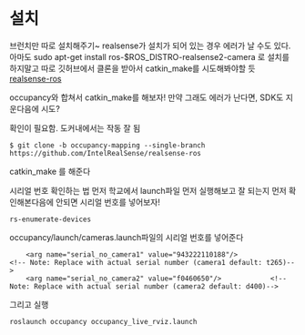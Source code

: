 # 설치
브런치만 따로 설치해주기~  realsense가 설치가 되어 있는 경우 에러가 날 수도 있다.
아마도 
sudo apt-get install ros-$ROS_DISTRO-realsense2-camera 로 설치를 하지말고
따로 깃허브에서 클론을 받아서 catkin_make를 시도해봐야할 듯
[realsense-ros](https://github.com/IntelRealSense/realsense-ros)

occupancy와 합쳐서 catkin_make를 해보자!
만약 그래도 에러가 난다면, SDK도 지운다음에 시도?

확인이 필요함. 도커내에서는 작동 잘 됨
```
$ git clone -b occupancy-mapping --single-branch https://github.com/IntelRealSense/realsense-ros
```

catkin_make 를 해준다


시리얼 번호 확인하는 법
먼저 학교에서 launch파일 먼저 실행해보고 잘 되는지 먼저 확인해본다음에 안되면
시리얼 번호를 넣어보자!

```
rs-enumerate-devices
```

occupancy/launch/cameras.launch파일의 시리얼 번호를 넣어준다
```
    <arg name="serial_no_camera1" value="943222110188"/> 			<!-- Note: Replace with actual serial number (camera1 default: t265)-->
    <arg name="serial_no_camera2" value="f0460650"/> 			<!-- Note: Replace with actual serial number (camera2 default: d400)-->
```

그리고 실행 
```
roslaunch occupancy occupancy_live_rviz.launch
```

